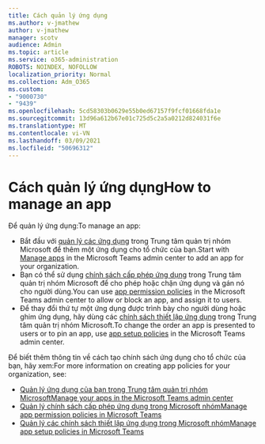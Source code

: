 ```yaml
---
title: Cách quản lý ứng dụng
ms.author: v-jmathew
author: v-jmathew
manager: scotv
audience: Admin
ms.topic: article
ms.service: o365-administration
ROBOTS: NOINDEX, NOFOLLOW
localization_priority: Normal
ms.collection: Adm_O365
ms.custom:
- "9000730"
- "9439"
ms.openlocfilehash: 5cd58303b0629e55b0ed67157f9fcf01668fda1e
ms.sourcegitcommit: 13d96a612b67e01c725d5c2a5a0212d824031f6e
ms.translationtype: MT
ms.contentlocale: vi-VN
ms.lasthandoff: 03/09/2021
ms.locfileid: "50696312"
---
```

# <a name="how-to-manage-an-app"></a><span data-ttu-id="0fe9b-102">Cách quản lý ứng dụng</span><span class="sxs-lookup"><span data-stu-id="0fe9b-102">How to manage an app</span></span>

<span data-ttu-id="0fe9b-103">Để quản lý ứng dụng:</span><span class="sxs-lookup"><span data-stu-id="0fe9b-103">To manage an app:</span></span>

- <span data-ttu-id="0fe9b-104">Bắt đầu với [quản lý các ứng dụng](https://admin.teams.microsoft.com/policies/manage-apps) trong Trung tâm quản trị nhóm Microsoft để thêm một ứng dụng cho tổ chức của bạn.</span><span class="sxs-lookup"><span data-stu-id="0fe9b-104">Start with [Manage apps](https://admin.teams.microsoft.com/policies/manage-apps) in the Microsoft Teams admin center to add an app for your organization.</span></span>
- <span data-ttu-id="0fe9b-105">Bạn có thể sử dụng [chính sách cấp phép ứng dụng](https://admin.teams.microsoft.com/policies/app-permission) trong Trung tâm quản trị nhóm Microsoft để cho phép hoặc chặn ứng dụng và gán nó cho người dùng.</span><span class="sxs-lookup"><span data-stu-id="0fe9b-105">You can use [app permission policies](https://admin.teams.microsoft.com/policies/app-permission) in the Microsoft Teams admin center to allow or block an app, and assign it to users.</span></span>
- <span data-ttu-id="0fe9b-106">Để thay đổi thứ tự một ứng dụng được trình bày cho người dùng hoặc ghim ứng dụng, hãy dùng các [chính sách thiết lập ứng dụng](https://admin.teams.microsoft.com/policies/app-setup) trong Trung tâm quản trị nhóm Microsoft.</span><span class="sxs-lookup"><span data-stu-id="0fe9b-106">To change the order an app is presented to users or to pin an app, use [app setup policies](https://admin.teams.microsoft.com/policies/app-setup) in the Microsoft Teams admin center.</span></span>

<span data-ttu-id="0fe9b-107">Để biết thêm thông tin về cách tạo chính sách ứng dụng cho tổ chức của bạn, hãy xem:</span><span class="sxs-lookup"><span data-stu-id="0fe9b-107">For more information on creating app policies for your organization, see:</span></span>

- [<span data-ttu-id="0fe9b-108">Quản lý ứng dụng của bạn trong Trung tâm quản trị nhóm Microsoft</span><span class="sxs-lookup"><span data-stu-id="0fe9b-108">Manage your apps in the Microsoft Teams admin center</span></span>](https://docs.microsoft.com/MicrosoftTeams/manage-apps)
- [<span data-ttu-id="0fe9b-109">Quản lý chính sách cấp phép ứng dụng trong Microsoft nhóm</span><span class="sxs-lookup"><span data-stu-id="0fe9b-109">Manage app permission policies in Microsoft Teams</span></span>](https://docs.microsoft.com/microsoftteams/teams-app-permission-policies)
- [<span data-ttu-id="0fe9b-110">Quản lý các chính sách thiết lập ứng dụng trong Microsoft nhóm</span><span class="sxs-lookup"><span data-stu-id="0fe9b-110">Manage app setup policies in Microsoft Teams</span></span>](https://docs.microsoft.com/microsoftteams/teams-app-setup-policies)
